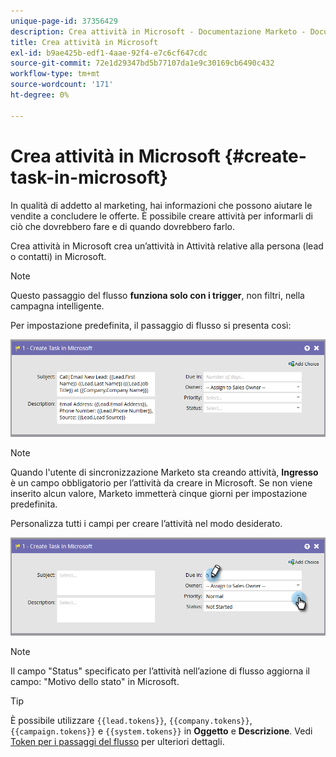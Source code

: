 ```yaml
---
unique-page-id: 37356429
description: Crea attività in Microsoft - Documentazione Marketo - Documentazione del prodotto
title: Crea attività in Microsoft
exl-id: b9ae425b-edf1-4aae-92f4-e7c6cf647cdc
source-git-commit: 72e1d29347bd5b77107da1e9c30169cb6490c432
workflow-type: tm+mt
source-wordcount: '171'
ht-degree: 0%

---
```


# Crea attività in Microsoft {#create-task-in-microsoft}

In qualità di addetto al marketing, hai informazioni che possono aiutare le vendite a concludere le offerte. È possibile creare attività per informarli di ciò che dovrebbero fare e di quando dovrebbero farlo.

Crea attività in Microsoft crea un’attività in Attività relative alla persona (lead o contatti) in Microsoft.

>[!NOTE]
>
>Questo passaggio del flusso **funziona solo con i trigger**, non filtri, nella campagna intelligente.

Per impostazione predefinita, il passaggio di flusso si presenta così:

![](assets/msd1.png)

>[!NOTE]
>
>Quando l&#39;utente di sincronizzazione Marketo sta creando attività, **Ingresso** è un campo obbligatorio per l’attività da creare in Microsoft. Se non viene inserito alcun valore, Marketo immetterà cinque giorni per impostazione predefinita.

Personalizza tutti i campi per creare l’attività nel modo desiderato.

![](assets/msd2.png)

>[!NOTE]
>
>Il campo &quot;Status&quot; specificato per l’attività nell’azione di flusso aggiorna il campo: &quot;Motivo dello stato&quot; in Microsoft.

>[!TIP]
>
>È possibile utilizzare `{{lead.tokens}}`, `{{company.tokens}}`, `{{campaign.tokens}}` e `{{system.tokens}}` in **Oggetto** e **Descrizione**. Vedi [Token per i passaggi del flusso](/help/marketo/product-docs/core-marketo-concepts/smart-campaigns/flow-actions/use-tokens-in-flow-steps.md) per ulteriori dettagli.
